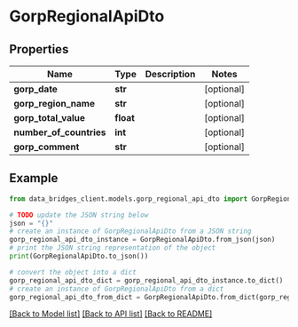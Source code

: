 # GorpRegionalApiDto


## Properties

Name | Type | Description | Notes
------------ | ------------- | ------------- | -------------
**gorp_date** | **str** |  | [optional] 
**gorp_region_name** | **str** |  | [optional] 
**gorp_total_value** | **float** |  | [optional] 
**number_of_countries** | **int** |  | [optional] 
**gorp_comment** | **str** |  | [optional] 

## Example

```python
from data_bridges_client.models.gorp_regional_api_dto import GorpRegionalApiDto

# TODO update the JSON string below
json = "{}"
# create an instance of GorpRegionalApiDto from a JSON string
gorp_regional_api_dto_instance = GorpRegionalApiDto.from_json(json)
# print the JSON string representation of the object
print(GorpRegionalApiDto.to_json())

# convert the object into a dict
gorp_regional_api_dto_dict = gorp_regional_api_dto_instance.to_dict()
# create an instance of GorpRegionalApiDto from a dict
gorp_regional_api_dto_from_dict = GorpRegionalApiDto.from_dict(gorp_regional_api_dto_dict)
```
[[Back to Model list]](../README.md#documentation-for-models) [[Back to API list]](../README.md#documentation-for-api-endpoints) [[Back to README]](../README.md)


